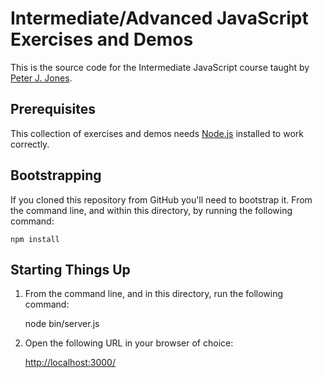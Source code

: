 # Intermediate/Advanced JavaScript Exercises and Demos

This is the source code for the Intermediate JavaScript course taught
by [Peter J. Jones][pjones].

## Prerequisites

This collection of exercises and demos needs [Node.js][] installed to
work correctly.

## Bootstrapping

If you cloned this repository from GitHub you'll need to bootstrap it.
From the command line, and within this directory, by running the
following command:

    npm install

## Starting Things Up

  1. From the command line, and in this directory, run the following
     command:

        node bin/server.js

  2. Open the following URL in your browser of choice:

     <http://localhost:3000/>

[pjones]: http://www.devalot.com/about/pjones.html
[node.js]: https://nodejs.org/
